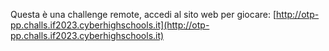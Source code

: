 Questa è una challenge remote, accedi al sito web per giocare: [http://otp-pp.challs.if2023.cyberhighschools.it](http://otp-pp.challs.if2023.cyberhighschools.it)
